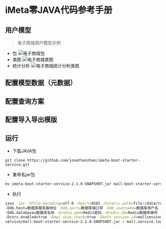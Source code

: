 # iMeta零JAVA代码参考手册
## 用户模型
> 电子商城用户模型示例<br/>
- 包
![电子商城包](https://raw.githubusercontent.com/jonathanzhao/imeta-started-guides/master/images/imeta/e/mall-package.png "Mall Design Model")
- 类图
![电子商城类图](https://raw.githubusercontent.com/jonathanzhao/imeta-started-guides/master/images/imeta/e/mall.png "Mall Design Model")
- 统计分析
![电子商城统计分析类图](https://raw.githubusercontent.com/jonathanzhao/imeta-started-guides/master/images/imeta/e/mall-stat.png "Mall Statistic Model")

## 配置模型数据（元数据）

## 配置查询方案

## 配置导入导出模版

## 运行
- 下载JAVA包
```git
git clone https://github.com/jonathanzhao/imeta-boot-starter-service.git
```
- 重命名jar包
```bash
mv imeta-boot-starter-service-2.1.0-SNAPSHOT.jar mall-boot-starter-service-2.1.0-SNAPSHOT.jar
```
- 执行
```bash
java -jar -Dfile.encoding=utf-8 -Dport=8581 -Dstatic.path=file:/data/release/mall/configs 
-Ddb.host=数据库服务器地址 -Ddb.port=数据库端口号 -Ddb.username=数据库用户名 -Ddb.pwd=数据库密码 
-Ddb.database=数据库名称 -Dredis.pwd=Redis密码 -Dredis.db=Redis数据库编号 -Dauth.enabled=true 
-Dcors.enabled=true -Dapi.skip.check=true -Dauth.session.id=mallsessionid -Dapi.header.key=X-MALL-TOKEN 
service/mall-boot-starter-service-2.1.0-SNAPSHOT.jar > mall.service.log &
```
